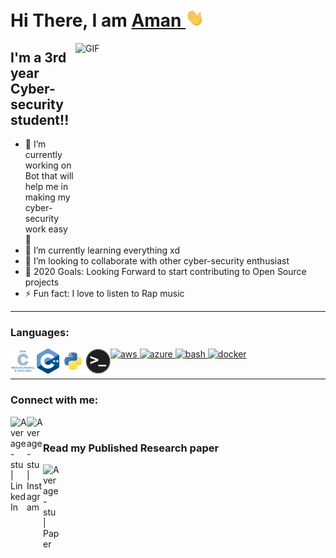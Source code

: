<h1>Hi There, I am <a  href="https://Average-stu.github.io/">Aman </a> <img  src="https://raw.githubusercontent.com/ABSphreak/ABSphreak/master/gifs/Hi.gif" width="30px"></h1>

<img align="right" alt="GIF" src="https://github.com/abhisheknaiidu/abhisheknaiidu/blob/master/code.gif?raw=true" width="400" height="300" />

## I'm a 3rd year Cyber-security student!!

- 🔭 I’m currently working on Bot that will help me in making my cyber-security work easy 🤣
- 🌱 I’m currently learning everything xd
- 👯 I’m looking to collaborate with other cyber-security enthusiast
- 🥅 2020 Goals: Looking Forward to start contributing  to Open Source projects
- ⚡ Fun fact: I love to listen to Rap music 





---

### Languages:

<img align="left" alt="C " width="40px" src="https://raw.githubusercontent.com/github/explore/80688e429a7d4ef2fca1e82350fe8e3517d3494d/topics/c/c.png" />
<img align="left" alt="C++ " width="40px" src="https://raw.githubusercontent.com/github/explore/80688e429a7d4ef2fca1e82350fe8e3517d3494d/topics/cpp/cpp.png" />
<img align="left" alt="Python " width="40px" src="https://raw.githubusercontent.com/github/explore/80688e429a7d4ef2fca1e82350fe8e3517d3494d/topics/python/python.png" />
<img align="left" alt="Terminal" width="40px" src="https://raw.githubusercontent.com/github/explore/80688e429a7d4ef2fca1e82350fe8e3517d3494d/topics/terminal/terminal.png" />

<p align="left">
<a href="https://aws.amazon.com" target="_blank"> <img src="https://devicons.github.io/devicon/devicon.git/icons/amazonwebservices/amazonwebservices-original-wordmark.svg" alt="aws" width="40" height="40"/>
</a> <a href="https://azure.microsoft.com/en-in/" target="_blank"> <img src="https://www.vectorlogo.zone/logos/microsoft_azure/microsoft_azure-icon.svg" alt="azure" width="40" height="40"/> </a> 
<a href="https://www.gnu.org/software/bash/" target="_blank"> <img src="https://www.vectorlogo.zone/logos/gnu_bash/gnu_bash-icon.svg" alt="bash" width="40" height="40"/> </a>
<a href="https://www.docker.com/" target="_blank"> <img src="https://devicons.github.io/devicon/devicon.git/icons/docker/docker-original-wordmark.svg" alt="docker" width="40" height="40"/> </a> 

<br />
<br />

---

### Connect with me:

[<img align="left" alt="Average-stu | LinkedIn" width="26px" src="https://cdn.jsdelivr.net/npm/simple-icons@v3/icons/linkedin.svg" />][linkedin]
[<img align="left" alt="Average-stu | Instagram" width="26px" src="https://cdn.jsdelivr.net/npm/simple-icons@v3/icons/instagram.svg" />][instagram]

<br />

### Read my Published Research paper 

[<img align="left" alt="Average-stu | Paper" width="26px" src="https://th.bing.com/th/id/OIP.xO6-pVwqb3_zNTP0BaPfpAAAAA?w=131&h=155&c=7&o=5&dpr=1.25&pid=1.7" />][researchpaper]


[researchpaper]: https://doi.org/10.1016/S1361-3723(20)30098-1
[instagram]: https://instagram.com/ksingh_aman
[linkedin]: https://www.linkedin.com/in/aman-kumar-441190178/

